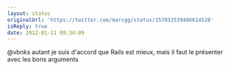 ```yaml
---
layout: status
originalUrl: 'https://twitter.com/marcgg/status/157032539406614528'
isReply: true
date: 2012-01-11 09:34:09
---
```


@vbnks autant je suis d'accord que Rails est mieux, mais il faut le présenter avec les bons arguments

